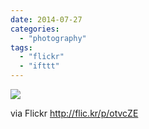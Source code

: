 ```yaml
---
date: 2014-07-27
categories: 
  - "photography"
tags: 
  - "flickr"
  - "ifttt"
---
```


![](https://farm6.staticflickr.com/5567/14751092884_1d059e8341_b.jpg)  

  
  
via Flickr http://flic.kr/p/otvcZE
